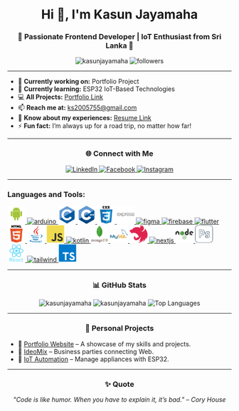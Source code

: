 <h1 align="center">Hi 👋, I'm Kasun Jayamaha</h1>
<h3 align="center">🚀 Passionate Frontend Developer | IoT Enthusiast from Sri Lanka 🌴</h3>

<p align="center">
  <img src="https://komarev.com/ghpvc/?username=kasun-dev&label=Profile%20Views&color=0e75b6&style=flat" alt="kasunjayamaha" />
  <img src="https://img.shields.io/github/followers/kasun-dev?label=Followers&style=social" alt="followers" />
</p>

---

- 🔭 **Currently working on:** Portfolio Project  
- 🌱 **Currently learning:** ESP32 IoT-Based Technologies  
- 💻 **All Projects:** [Portfolio Link](#)  
- 📫 **Reach me at:** ks2005755@gmail.com  
- 📄 **Know about my experiences:** [Resume Link](#)  
- ⚡ **Fun fact:** I’m always up for a road trip, no matter how far!  

---

<h3 align="center">🌐 Connect with Me</h3>
<p align="center">
  <a href="https://linkedin.com/in/kasun jayamaha" target="_blank">
    <img src="https://img.shields.io/badge/-LinkedIn-0077B5?logo=linkedin&logoColor=white&style=for-the-badge" alt="LinkedIn" />
  </a>
  <a href="https://fb.com/don kasun jayamaha" target="_blank">
    <img src="https://img.shields.io/badge/-Facebook-1877F2?logo=facebook&logoColor=white&style=for-the-badge" alt="Facebook" />
  </a>
  <a href="https://instagram.com/kx.002" target="_blank">
    <img src="https://img.shields.io/badge/-Instagram-E4405F?logo=instagram&logoColor=white&style=for-the-badge" alt="Instagram" />
  </a>
</p>

---

<h3 align="left">Languages and Tools:</h3>
<p align="left">
  <a href="https://developer.android.com" target="_blank" rel="noreferrer"> 
    <img src="https://raw.githubusercontent.com/devicons/devicon/master/icons/android/android-original-wordmark.svg" alt="android" width="40" height="40"/> 
  </a>
  <a href="https://www.arduino.cc/" target="_blank" rel="noreferrer"> 
    <img src="https://cdn.worldvectorlogo.com/logos/arduino-1.svg" alt="arduino" width="40" height="40"/> 
  </a>
  <a href="https://www.cprogramming.com/" target="_blank" rel="noreferrer"> 
    <img src="https://raw.githubusercontent.com/devicons/devicon/master/icons/c/c-original.svg" alt="c" width="40" height="40"/> 
  </a>
  <a href="https://www.w3schools.com/cpp/" target="_blank" rel="noreferrer"> 
    <img src="https://raw.githubusercontent.com/devicons/devicon/master/icons/cplusplus/cplusplus-original.svg" alt="cplusplus" width="40" height="40"/> 
  </a>
  <a href="https://www.w3schools.com/css/" target="_blank" rel="noreferrer"> 
    <img src="https://raw.githubusercontent.com/devicons/devicon/master/icons/css3/css3-original-wordmark.svg" alt="css3" width="40" height="40"/> 
  </a>
  <a href="https://expressjs.com" target="_blank" rel="noreferrer"> 
    <img src="https://raw.githubusercontent.com/devicons/devicon/master/icons/express/express-original-wordmark.svg" alt="express" width="40" height="40"/> 
  </a>
  <a href="https://www.figma.com/" target="_blank" rel="noreferrer"> 
    <img src="https://www.vectorlogo.zone/logos/figma/figma-icon.svg" alt="figma" width="40" height="40"/> 
  </a>
  <a href="https://firebase.google.com/" target="_blank" rel="noreferrer"> 
    <img src="https://www.vectorlogo.zone/logos/firebase/firebase-icon.svg" alt="firebase" width="40" height="40"/> 
  </a>
  <a href="https://flutter.dev" target="_blank" rel="noreferrer"> 
    <img src="https://www.vectorlogo.zone/logos/flutterio/flutterio-icon.svg" alt="flutter" width="40" height="40"/> 
  </a>
  <a href="https://www.w3.org/html/" target="_blank" rel="noreferrer"> 
    <img src="https://raw.githubusercontent.com/devicons/devicon/master/icons/html5/html5-original-wordmark.svg" alt="html5" width="40" height="40"/> 
  </a>
  <a href="https://www.java.com" target="_blank" rel="noreferrer"> 
    <img src="https://raw.githubusercontent.com/devicons/devicon/master/icons/java/java-original.svg" alt="java" width="40" height="40"/> 
  </a>
  <a href="https://developer.mozilla.org/en-US/docs/Web/JavaScript" target="_blank" rel="noreferrer"> 
    <img src="https://raw.githubusercontent.com/devicons/devicon/master/icons/javascript/javascript-original.svg" alt="javascript" width="40" height="40"/> 
  </a>
  <a href="https://kotlinlang.org" target="_blank" rel="noreferrer"> 
    <img src="https://www.vectorlogo.zone/logos/kotlinlang/kotlinlang-icon.svg" alt="kotlin" width="40" height="40"/> 
  </a>
  <a href="https://www.mongodb.com/" target="_blank" rel="noreferrer"> 
    <img src="https://raw.githubusercontent.com/devicons/devicon/master/icons/mongodb/mongodb-original-wordmark.svg" alt="mongodb" width="40" height="40"/> 
  </a>
  <a href="https://www.mysql.com/" target="_blank" rel="noreferrer"> 
    <img src="https://raw.githubusercontent.com/devicons/devicon/master/icons/mysql/mysql-original-wordmark.svg" alt="mysql" width="40" height="40"/> 
  </a>
  <a href="https://nestjs.com/" target="_blank" rel="noreferrer"> 
    <img src="https://raw.githubusercontent.com/devicons/devicon/master/icons/nestjs/nestjs-plain.svg" alt="nestjs" width="40" height="40"/> 
  </a>
  <a href="https://nextjs.org/" target="_blank" rel="noreferrer"> 
    <img src="https://cdn.worldvectorlogo.com/logos/nextjs-2.svg" alt="nextjs" width="40" height="40"/> 
  </a>
  <a href="https://nodejs.org" target="_blank" rel="noreferrer"> 
    <img src="https://raw.githubusercontent.com/devicons/devicon/master/icons/nodejs/nodejs-original-wordmark.svg" alt="nodejs" width="40" height="40"/> 
  </a>
  <a href="https://www.photoshop.com/en" target="_blank" rel="noreferrer"> 
    <img src="https://raw.githubusercontent.com/devicons/devicon/master/icons/photoshop/photoshop-line.svg" alt="photoshop" width="40" height="40"/> 
  </a>
  <a href="https://reactjs.org/" target="_blank" rel="noreferrer"> 
    <img src="https://raw.githubusercontent.com/devicons/devicon/master/icons/react/react-original-wordmark.svg" alt="react" width="40" height="40"/> 
  </a>
  <a href="https://tailwindcss.com/" target="_blank" rel="noreferrer"> 
    <img src="https://www.vectorlogo.zone/logos/tailwindcss/tailwindcss-icon.svg" alt="tailwind" width="40" height="40"/> 
  </a>
  <a href="https://www.typescriptlang.org/" target="_blank" rel="noreferrer"> 
    <img src="https://raw.githubusercontent.com/devicons/devicon/master/icons/typescript/typescript-original.svg" alt="typescript" width="40" height="40"/> 
  </a>
</p>


---

<h3 align="center">📊 GitHub Stats</h3>
<p align="center">
  <img src="https://github-readme-stats.vercel.app/api?username=kasun-dev&show_icons=true&theme=radical" alt="kasunjayamaha" />
  <img src="https://github-readme-streak-stats.herokuapp.com/?user=kasun-dev&theme=radical" alt="kasunjayamaha" />
  <img src="https://github-readme-stats.vercel.app/api/top-langs/?username=kasun-dev&layout=compact&theme=radical" alt="Top Languages" />
</p>

---

<h3 align="center">🚀 Personal Projects</h3>
<ul>
  <li>🌟 <a href="#">Portfolio Website</a> – A showcase of my skills and projects.</li>
  <li>🐾 <a href="#">IdeoMix</a> – Business parties connecting Web.</li>
  <li>📱 <a href="#">IoT Automation</a> – Manage appliances with ESP32.</li>
</ul>

---

<h3 align="center">✨ Quote</h3>
<p align="center">
  <em>"Code is like humor. When you have to explain it, it’s bad." – Cory House</em>
</p>
